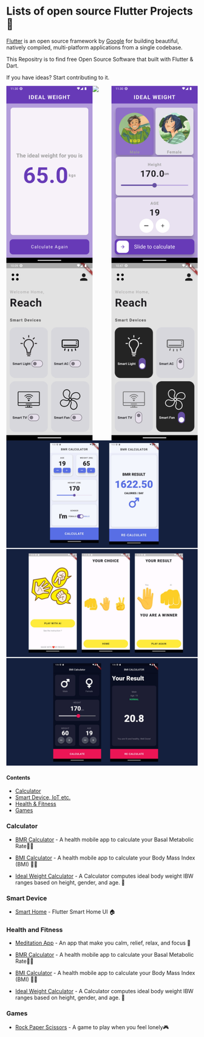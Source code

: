 # Lists of open source Flutter Projects 💜

<a href="https://flutter.dev/">Flutter</a> is an open source framework by <a href="https://developers.google.com/">Google</a> for building beautiful, natively compiled, multi-platform applications from a single codebase.

This Repositry is to find free Open Source Software that built with Flutter & Dart.

If you have ideas? Start contributing to it.

<img src="https://github.com/Re4ch-Jay/Meditation_App/blob/main/assets/images/demo.png" />

<img align="right" alt="img" src="https://github.com/Re4ch-Jay/Ideal-Weight-Calculator/blob/main/images/home.png" width="45%" height="auto" />

<img align="left" alt="img" src="https://github.com/Re4ch-Jay/Ideal-Weight-Calculator/blob/main/images/result.png" width="45%" height="auto" />

<img align="right" alt="img" src="https://github.com/Re4ch-Jay/Smart-Home/blob/main/images/demo1.png" width="45%" height="auto" />

<img align="left" alt="img" src="https://github.com/Re4ch-Jay/Smart-Home/blob/main/images/demo2.png" width="45%" height="auto" />

<img alt="img" src="https://github.com/Re4ch-Jay/bmr_calculator_flutter/blob/main/images/preview.png" />

<img alt="img" src="https://github.com/Re4ch-Jay/rock_paper_scissors_game_flutter/blob/main/images/preview/preview.png" />

<img alt="img" src="https://github.com/Re4ch-Jay/bmi_calculator_flutter/blob/main/2.png"/>

#### Contents

- [Calculator](#calculator)
- [Smart Device, IoT etc.](#smart-device)
- [Health & Fitness](#health-and-fitness)
- [Games](#games)

### Calculator

- [BMR Calculator](https://github.com/Re4ch-Jay/bmr_calculator_flutter) - A health mobile app to calculate your Basal Metabolic Rate👨‍⚕️

- [BMI Calculator](https://github.com/Re4ch-Jay/bmi_calculator_flutter) - A health mobile app to calculate your Body Mass Index (BMI) 👨‍⚕️

- [Ideal Weight Calculator](https://github.com/Re4ch-Jay/Ideal-Weight-Calculator) - A Calculator computes ideal body weight IBW ranges based on height, gender, and age. 💜

### Smart Device

- [Smart Home](https://github.com/Re4ch-Jay/Smart-Home) - Flutter Smart Home UI 🏠

### Health and Fitness

- [Meditation App](https://github.com/Re4ch-Jay/Meditation_App) - An app that make you calm, relief, relax, and focus 🧘

- [BMR Calculator](https://github.com/Re4ch-Jay/bmr_calculator_flutter) - A health mobile app to calculate your Basal Metabolic Rate👨‍⚕️

- [BMI Calculator](https://github.com/Re4ch-Jay/bmi_calculator_flutter) - A health mobile app to calculate your Body Mass Index (BMI) 👨‍⚕️

- [Ideal Weight Calculator](https://github.com/Re4ch-Jay/Ideal-Weight-Calculator) - A Calculator computes ideal body weight IBW ranges based on height, gender, and age. 💜

### Games

- [Rock Paper Scissors](https://github.com/Re4ch-Jay/rock_paper_scissors_game_flutter) - A game to play when you feel lonely🎮
